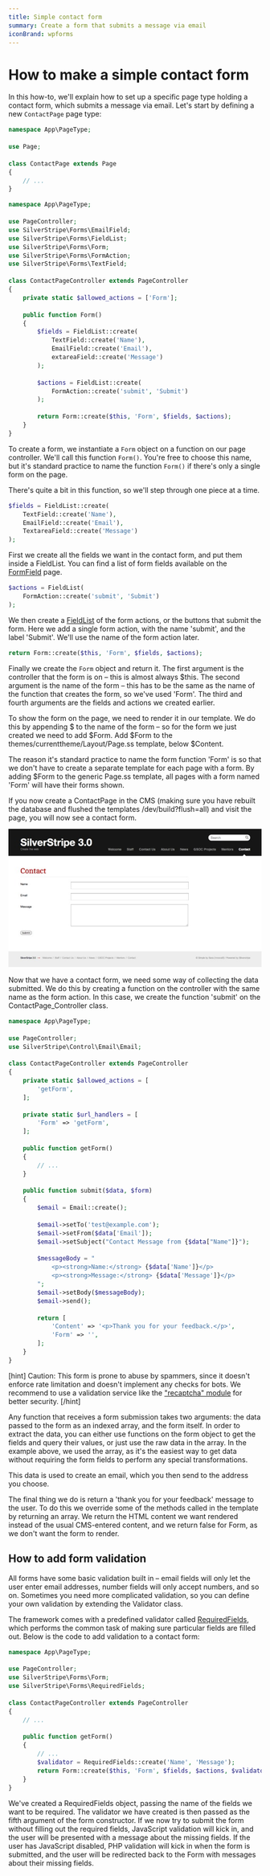 ```yaml
---
title: Simple contact form
summary: Create a form that submits a message via email
iconBrand: wpforms
---
```


# How to make a simple contact form

In this how-to, we'll explain how to set up a specific page type
holding a contact form, which submits a message via email.
Let's start by defining a new `ContactPage` page type:

```php
namespace App\PageType;

use Page;

class ContactPage extends Page
{
    // ...
}
```

```php
namespace App\PageType;

use PageController;
use SilverStripe\Forms\EmailField;
use SilverStripe\Forms\FieldList;
use SilverStripe\Forms\Form;
use SilverStripe\Forms\FormAction;
use SilverStripe\Forms\TextField;

class ContactPageController extends PageController
{
    private static $allowed_actions = ['Form'];

    public function Form()
    {
        $fields = FieldList::create(
            TextField::create('Name'),
            EmailField::create('Email'),
            extareaField::create('Message')
        );

        $actions = FieldList::create(
            FormAction::create('submit', 'Submit')
        );

        return Form::create($this, 'Form', $fields, $actions);
    }
}
```

To create a form, we instantiate a `Form` object on a function on our page controller. We'll call this function `Form()`. You're free to choose this name, but it's standard practice to name the function `Form()` if there's only a single form on the page.

There's quite a bit in this function, so we'll step through one piece at a time.

```php
$fields = FieldList::create(
    TextField::create('Name'),
    EmailField::create('Email'),
    TextareaField::create('Message')
);
```

First we create all the fields we want in the contact form, and put them inside a FieldList. You can find a list of form fields available on the [FormField](api:SilverStripe\Forms\FormField) page.

```php
$actions = FieldList(
    FormAction::create('submit', 'Submit')
);
```

We then create a [FieldList](api:SilverStripe\Forms\FieldList) of the form actions, or the buttons that submit the form. Here we add a single form action, with the name 'submit', and the label 'Submit'. We'll use the name of the form action later.

```php
return Form::create($this, 'Form', $fields, $actions);
```

Finally we create the `Form` object and return it. The first argument is the controller that the form is on – this is almost always $this. The second argument is the name of the form – this has to be the same as the name of the function that creates the form, so we've used 'Form'. The third and fourth arguments are the fields and actions we created earlier.

To show the form on the page, we need to render it in our template. We do this by appending $ to the name of the form – so for the form we just created we need to add $Form. Add $Form to the themes/currenttheme/Layout/Page.ss template, below $Content.

The reason it's standard practice to name the form function 'Form' is so that we don't have to create a separate template for each page with a form. By adding $Form to the generic Page.ss template, all pages with a form named 'Form' will have their forms shown.

If you now create a ContactPage in the CMS (making sure you have rebuilt the database and flushed the templates /dev/build?flush=all) and visit the page, you will now see a contact form.

![a form with three text fields ("name", "email", and "message") and a submit button](../../../_images/howto_contactForm.jpg)

Now that we have a contact form, we need some way of collecting the data submitted. We do this by creating a function on the controller with the same name as the form action. In this case, we create the function 'submit' on the ContactPage_Controller class.

```php
namespace App\PageType;

use PageController;
use SilverStripe\Control\Email\Email;

class ContactPageController extends PageController
{
    private static $allowed_actions = [
        'getForm',
    ];

    private static $url_handlers = [
        'Form' => 'getForm',
    ];

    public function getForm()
    {
        // ...
    }

    public function submit($data, $form)
    {
        $email = Email::create();

        $email->setTo('test@example.com');
        $email->setFrom($data['Email']);
        $email->setSubject("Contact Message from {$data["Name"]}");

        $messageBody = "
            <p><strong>Name:</strong> {$data['Name']}</p>
            <p><strong>Message:</strong> {$data['Message']}</p>
        ";
        $email->setBody($messageBody);
        $email->send();

        return [
            'Content' => '<p>Thank you for your feedback.</p>',
            'Form' => '',
        ];
    }
}
```

[hint]
Caution: This form is prone to abuse by spammers,
since it doesn't enforce rate limitation and doesn't implement any checks for bots.
We recommend to use a validation service like the ["recaptcha" module](https://github.com/silverstripe/silverstripe-spamprotection)
for better security.
[/hint]

Any function that receives a form submission takes two arguments: the data passed to the form as an indexed array, and the form itself. In order to extract the data, you can either use functions on the form object to get the fields and query their values, or just use the raw data in the array. In the example above, we used the array, as it's the easiest way to get data without requiring the form fields to perform any special transformations.

This data is used to create an email, which you then send to the address you choose.

The final thing we do is return a 'thank you for your feedback' message to the user. To do this we override some of the methods called in the template by returning an array. We return the HTML content we want rendered instead of the usual CMS-entered content, and we return false for Form, as we don't want the form to render.

## How to add form validation

All forms have some basic validation built in – email fields will only let the user enter email addresses, number fields will only accept numbers, and so on. Sometimes you need more complicated validation, so you can define your own validation by extending the Validator class.

The framework comes with a predefined validator called [RequiredFields](api:SilverStripe\Forms\RequiredFields), which performs the common task of making sure particular fields are filled out. Below is the code to add validation to a contact form:

```php
namespace App\PageType;

use PageController;
use SilverStripe\Forms\Form;
use SilverStripe\Forms\RequiredFields;

class ContactPageController extends PageController
{
    // ...

    public function getForm()
    {
        // ...
        $validator = RequiredFields::create('Name', 'Message');
        return Form::create($this, 'Form', $fields, $actions, $validator);
    }
}
```

We've created a RequiredFields object, passing the name of the fields we want to be required. The validator we have created is then passed as the fifth argument of the form constructor. If we now try to submit the form without filling out the required fields, JavaScript validation will kick in, and the user will be presented with a message about the missing fields. If the user has JavaScript disabled, PHP validation will kick in when the form is submitted, and the user will be redirected back to the Form with messages about their missing fields.
